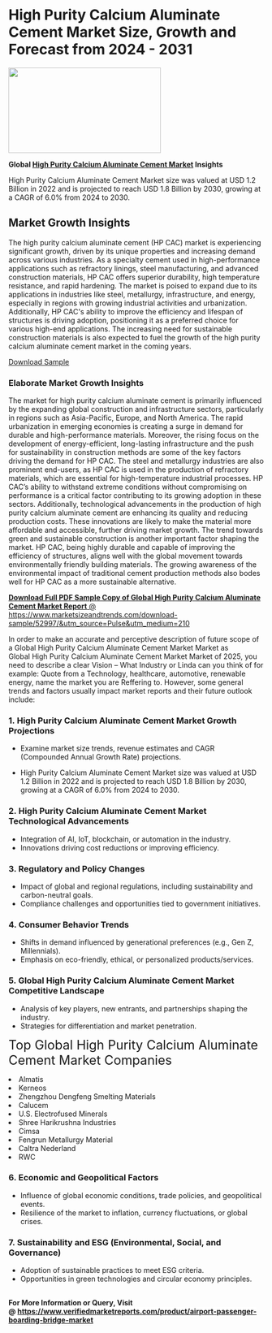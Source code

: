 <H1>High Purity Calcium Aluminate Cement Market Size, Growth and Forecast from 2024 - 2031</H1><img class="aligncenter size-medium wp-image-584254" src="https://thirdeyenews.in/wp-content/uploads/2024/09/Global-Market-Research-300x168.jpeg" alt="" width="300" height="168" /><p><strong>Global&nbsp;<a href="https://www.marketsizeandtrends.com/download-sample/52997/&amp;utm_source=Pulse&amp;utm_medium=210">High Purity Calcium Aluminate Cement Market</a> Insights</strong></p><p>High Purity Calcium Aluminate Cement Market size was valued at USD 1.2 Billion in 2022 and is projected to reach USD 1.8 Billion by 2030, growing at a CAGR of 6.0% from 2024 to 2030.</p><p><h2>Market Growth Insights</h2> <p>The high purity calcium aluminate cement (HP CAC) market is experiencing significant growth, driven by its unique properties and increasing demand across various industries. As a specialty cement used in high-performance applications such as refractory linings, steel manufacturing, and advanced construction materials, HP CAC offers superior durability, high temperature resistance, and rapid hardening. The market is poised to expand due to its applications in industries like steel, metallurgy, infrastructure, and energy, especially in regions with growing industrial activities and urbanization. Additionally, HP CAC's ability to improve the efficiency and lifespan of structures is driving adoption, positioning it as a preferred choice for various high-end applications. The increasing need for sustainable construction materials is also expected to fuel the growth of the high purity calcium aluminate cement market in the coming years.</p> <p><a href="download-link" target="_blank">Download Sample</a></p> <h3>Elaborate Market Growth Insights</h3> <p>The market for high purity calcium aluminate cement is primarily influenced by the expanding global construction and infrastructure sectors, particularly in regions such as Asia-Pacific, Europe, and North America. The rapid urbanization in emerging economies is creating a surge in demand for durable and high-performance materials. Moreover, the rising focus on the development of energy-efficient, long-lasting infrastructure and the push for sustainability in construction methods are some of the key factors driving the demand for HP CAC. The steel and metallurgy industries are also prominent end-users, as HP CAC is used in the production of refractory materials, which are essential for high-temperature industrial processes. HP CAC’s ability to withstand extreme conditions without compromising on performance is a critical factor contributing to its growing adoption in these sectors. Additionally, technological advancements in the production of high purity calcium aluminate cement are enhancing its quality and reducing production costs. These innovations are likely to make the material more affordable and accessible, further driving market growth. The trend towards green and sustainable construction is another important factor shaping the market. HP CAC, being highly durable and capable of improving the efficiency of structures, aligns well with the global movement towards environmentally friendly building materials. The growing awareness of the environmental impact of traditional cement production methods also bodes well for HP CAC as a more sustainable alternative.</p> <p><a href="get-more-link" target="_blank"></p><p><span class=""><strong>Download Full PDF Sample Copy of Global High Purity Calcium Aluminate Cement Market Report</strong> @ <a href="https://www.marketsizeandtrends.com/download-sample/52997/&amp;utm_source=Pulse&amp;utm_medium=210" target="_blank">https://www.marketsizeandtrends.com/download-sample/52997/&amp;utm_source=Pulse&amp;utm_medium=210</a></span></p><p>In order to make an accurate and perceptive description of future scope of a Global&nbsp;High Purity Calcium Aluminate Cement Market Market as Global&nbsp;High Purity Calcium Aluminate Cement Market Market of 2025, you need to describe a clear Vision &ndash; What Industry or Linda can you think of for example: Quote from a Technology, healthcare, automotive, renewable energy, name the market you are Reffering to. However, some general trends and factors usually impact market reports and their future outlook include:</p><h3>1.&nbsp;<strong>High Purity Calcium Aluminate Cement Market Growth Projections</strong></h3><ul><li>Examine market size trends, revenue estimates and CAGR (Compounded Annual Growth Rate) projections.</li><li><p>High Purity Calcium Aluminate Cement Market size was valued at USD 1.2 Billion in 2022 and is projected to reach USD 1.8 Billion by 2030, growing at a CAGR of 6.0% from 2024 to 2030.</p></li></ul><h3>2.&nbsp;<strong>High Purity Calcium Aluminate Cement Market Technological Advancements</strong></h3><ul><li>Integration of AI, IoT, blockchain, or automation in the industry.</li><li>Innovations driving cost reductions or improving efficiency.</li></ul><h3>3.&nbsp;<strong>Regulatory and Policy Changes</strong></h3><ul><li>Impact of global and regional regulations, including sustainability and carbon-neutral goals.</li><li>Compliance challenges and opportunities tied to government initiatives.</li></ul><h3>4.&nbsp;<strong>Consumer Behavior Trends</strong></h3><ul><li>Shifts in demand influenced by generational preferences (e.g., Gen Z, Millennials).</li><li>Emphasis on eco-friendly, ethical, or personalized products/services.</li></ul><h3>5.&nbsp;<strong>Global High Purity Calcium Aluminate Cement Market Competitive Landscape</strong></h3><ul><li>Analysis of key players, new entrants, and partnerships shaping the industry.</li><li>Strategies for differentiation and market penetration.</li></ul><p data-pm-slice="1 1 []"><span style="color: inherit; font-family: inherit; font-size: 25px;">Top Global High Purity Calcium Aluminate Cement Market Companies</span></p><div class="" data-test-id=""><p><li>Almatis</li><li> Kerneos</li><li> Zhengzhou Dengfeng Smelting Materials</li><li> Calucem</li><li> U.S. Electrofused Minerals</li><li> Shree Harikrushna Industries</li><li> Cimsa</li><li> Fengrun Metallurgy Material</li><li> Caltra Nederland</li><li> RWC</li></p></div><h3>6.&nbsp;<strong>Economic and Geopolitical Factors</strong></h3><ul><li>Influence of global economic conditions, trade policies, and geopolitical events.</li><li>Resilience of the market to inflation, currency fluctuations, or global crises.</li></ul><h3>7.&nbsp;<strong>Sustainability and ESG (Environmental, Social, and Governance)</strong></h3><ul><li>Adoption of sustainable practices to meet ESG criteria.</li><li>Opportunities in green technologies and circular economy principles.</li></ul><h2><strong style="font-size: 14px;">For More Information or Query, Visit @&nbsp;</strong><a style="background-color: #ffffff; font-size: 14px;" href="https://www.marketsizeandtrends.com/report/high-purity-calcium-aluminate-cement-market/" target="_blank">https://www.verifiedmarketreports.com/product/airport-passenger-boarding-bridge-market</a></h2>
